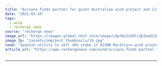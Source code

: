 ```yaml
---
title: "Acciona finds partner for giant Australian wind project and closes PPA"
date: "2021-03-16"
tags: 
  - wind
  - recharge news
source: "recharge news"
image_url: "https://images-global.nhst.tech/image/L0ptNzZ1dHlLdEZwa013UGJYeHBXdWZWT1Avc05tazZ6aWJQQ3E5ejdhZz0=/nhst/binary/fc2a5a0bac8969d0c0e67556e303aeb9"
image_fp: "/assets/img/post_thumbnails/10.jpg"
lead: "Spanish utility to sell 30% stake in 923MW MacIntyre wind project to unit of Korea Zinc"
article_url: "https://www.rechargenews.com/wind/acciona-finds-partner-for-giant-australian-wind-project-and-closes-ppa/2-1-981643"
---
```


---
